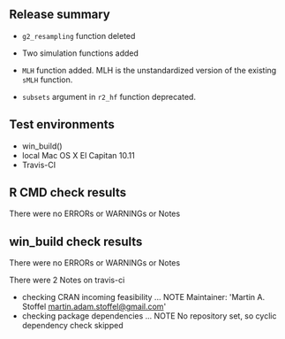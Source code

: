 
## Release summary

* `g2_resampling` function deleted 

* Two simulation functions added

* `MLH` function added. MLH is the unstandardized version of the existing `sMLH` function.

* `subsets` argument in `r2_hf` function deprecated.
  
  
## Test environments
* win_build()
* local Mac OS X El Capitan 10.11
* Travis-CI

## R CMD check results
There were no ERRORs or WARNINGs or Notes 

## win_build check results
There were no ERRORs or WARNINGs or Notes 


There were 2 Notes on travis-ci

* checking CRAN incoming feasibility ... NOTE
  Maintainer: 'Martin A. Stoffel <martin.adam.stoffel@gmail.com>'
* checking package dependencies ... NOTE
  No repository set, so cyclic dependency check skipped
  


